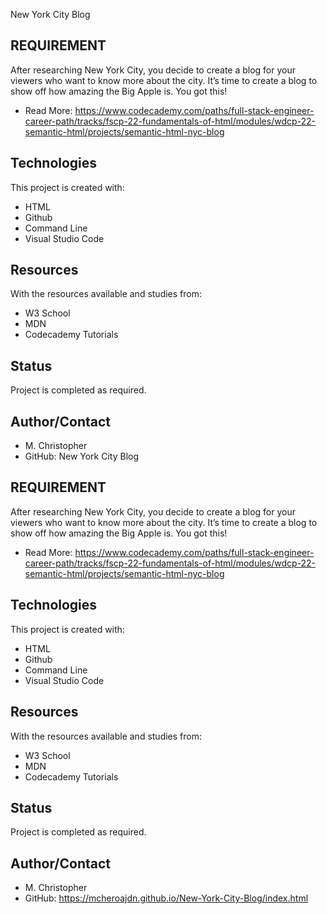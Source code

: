 New York City Blog
## REQUIREMENT

After researching New York City, you decide to create a blog for your viewers who want to know more about the city. It’s time to create a blog to show off how amazing the Big Apple is. You got this!

* Read More: https://www.codecademy.com/paths/full-stack-engineer-career-path/tracks/fscp-22-fundamentals-of-html/modules/wdcp-22-semantic-html/projects/semantic-html-nyc-blog

## Technologies
This project is created with:

* HTML
* Github
* Command Line
* Visual Studio Code

## Resources
With the resources available and studies from:
* W3 School
* MDN
* Codecademy Tutorials

## Status
Project is completed as required.

## Author/Contact
* M. Christopher
* GitHub: 
New York City Blog
## REQUIREMENT

After researching New York City, you decide to create a blog for your viewers who want to know more about the city. It’s time to create a blog to show off how amazing the Big Apple is. You got this!

* Read More: https://www.codecademy.com/paths/full-stack-engineer-career-path/tracks/fscp-22-fundamentals-of-html/modules/wdcp-22-semantic-html/projects/semantic-html-nyc-blog

## Technologies
This project is created with:

* HTML
* Github
* Command Line
* Visual Studio Code

## Resources
With the resources available and studies from:
* W3 School
* MDN
* Codecademy Tutorials

## Status
Project is completed as required.

## Author/Contact
* M. Christopher
* GitHub: https://mcheroajdn.github.io/New-York-City-Blog/index.html
